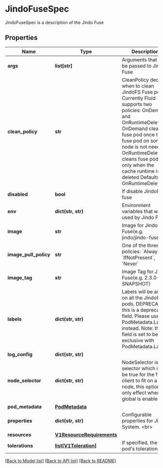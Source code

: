 # JindoFuseSpec

JindoFuseSpec is a description of the Jindo Fuse
## Properties
Name | Type | Description | Notes
------------ | ------------- | ------------- | -------------
**args** | **list[str]** | Arguments that will be passed to Jindo Fuse | [optional] 
**clean_policy** | **str** | CleanPolicy decides when to clean JindoFS Fuse pods. Currently Fluid supports two policies: OnDemand and OnRuntimeDeleted OnDemand cleans fuse pod once th fuse pod on some node is not needed OnRuntimeDeleted cleans fuse pod only when the cache runtime is deleted Defaults to OnRuntimeDeleted | [optional] 
**disabled** | **bool** | If disable JindoFS fuse | [optional] 
**env** | **dict(str, str)** | Environment variables that will be used by Jindo Fuse | [optional] 
**image** | **str** | Image for Jindo Fuse(e.g. jindo/jindo-fuse) | [optional] 
**image_pull_policy** | **str** | One of the three policies: &#x60;Always&#x60;, &#x60;IfNotPresent&#x60;, &#x60;Never&#x60; | [optional] 
**image_tag** | **str** | Image Tag for Jindo Fuse(e.g. 2.3.0-SNAPSHOT) | [optional] 
**labels** | **dict(str, str)** | Labels will be added on all the JindoFS pods. DEPRECATED: this is a deprecated field. Please use PodMetadata.Labels instead. Note: this field is set to be exclusive with PodMetadata.Labels | [optional] 
**log_config** | **dict(str, str)** |  | [optional] 
**node_selector** | **dict(str, str)** | NodeSelector is a selector which must be true for the fuse client to fit on a node, this option only effect when global is enabled | [optional] 
**pod_metadata** | [**PodMetadata**](PodMetadata.md) |  | [optional] 
**properties** | **dict(str, str)** | Configurable properties for Jindo System. &lt;br&gt; | [optional] 
**resources** | [**V1ResourceRequirements**](V1ResourceRequirements.md) |  | [optional] 
**tolerations** | [**list[V1Toleration]**](V1Toleration.md) | If specified, the pod&#39;s tolerations. | [optional] 

[[Back to Model list]](../README.md#documentation-for-models) [[Back to API list]](../README.md#documentation-for-api-endpoints) [[Back to README]](../README.md)


